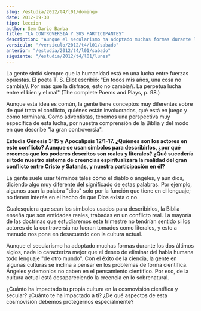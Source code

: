 ```yaml
---
slug: /estudia/2012/t4/l01/domingo
date: 2012-09-30
tipo: leccion
author: Sem Dario Barba
title: "LA CONTROVERSIA Y SUS PARTICIPANTES"
description: "Aunque el secularismo ha adoptado muchas formas durante los dos últimos siglos, nada lo caracteriza mejor que el deseo de eliminar del habla humana todo lenguaje “de otro mundo”. Con el éxito de la ciencia, la gente en algunas culturas se inclina a pensar en los problemas de forma científica."
versiculo: "/versiculo/2012/t4/l01/sabado"
anterior: "/estudia/2012/t4/l01/sabado"
siguiente: "/estudia/2012/t4/l01/lunes"
---
```


La gente sintió siempre que la humanidad está en una lucha entre fuerzas opuestas. El poeta T. S. Eliot escribió: "En todos mis años, una cosa no cambia//. Por más que la disfrace, esto no cambia//. La perpetua lucha entre el bien y el mal" (The complete Poems and Plays, p. 98.)

Aunque esta idea es común, la gente tiene conceptos muy diferentes sobre de qué trata el conflicto, quiénes están involucrados, qué está en juego y cómo terminará. Como adventistas, tenemos una perspectiva muy específica de esta lucha, por nuestra comprensión de la Biblia y del modo en que describe "la gran controversia".

**Estudia Génesis 3:15 y Apocalipsis 12:1-17. ¿Quiénes son los actores en este conflicto? Aunque se usan símbolos para describirlos, ¿por qué creemos que los poderes descritos son reales y literales? ¿Qué sucedería si todo nuestro sistema de creencias espiritualizara la realidad del gran conflicto entre Cristo y Satanás, y nuestra participación en él?**

La gente suele usar términos tales como el diablo o ángeles, y aun dios, diciendo algo muy diferente del significado de estas palabras. Por ejemplo, algunos usan la palabra "dios" solo por la función que tiene en el lenguaje; no tienen interés en el hecho de que Dios exista o no.

Cualesquiera que sean los símbolos usados para describirlos, la Biblia enseña que son entidades reales, trabadas en un conflicto real. La mayoría de las doctrinas que estudiaremos este trimestre no tendrían sentido si los actores de la controversia no fueran tomados como literales, y esto a menudo nos pone en desacuerdo con la cultura actual.

Aunque el secularismo ha adoptado muchas formas durante los dos últimos siglos, nada lo caracteriza mejor que el deseo de eliminar del habla humana todo lenguaje "de otro mundo". Con el éxito de la ciencia, la gente en algunas culturas se inclina a pensar en los problemas de forma científica. Ángeles y demonios no caben en el pensamiento científico. Por eso, de la cultura actual está desapareciendo la creencia en lo sobrenatural.

¿Cuánto ha impactado tu propia cultura en la cosmovisión científica y secular? ¿Cuánto te ha impactado a ti? ¿De qué aspectos de esta cosmovisión debemos protegernos especialmente?
